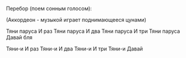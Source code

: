 Перебор (поем сонным голосом):




(Аккордеон - музыкой играет поднимающееся цунами)

Тяни паруса
И раз
Тяни паруса
И два
Тяни паруса
И три
Тяни паруса
Давай бля

Тяни-и
И раз
Тяни-и
И два
Тяни-и
И три
Тяни-и
Давай